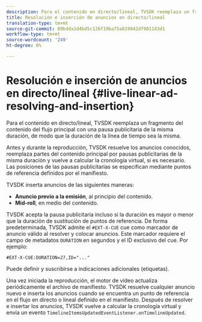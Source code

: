 ```yaml
---
description: Para el contenido en directo/lineal, TVSDK reemplaza un fragmento del contenido del flujo principal con una pausa publicitaria de la misma duración, de modo que la duración de la línea de tiempo sea la misma.
title: Resolución e inserción de anuncios en directo/lineal
translation-type: tm+mt
source-git-commit: 89bdda1d4bd5c126f19ba75a819942df901183d1
workflow-type: tm+mt
source-wordcount: '249'
ht-degree: 0%

---
```



# Resolución e inserción de anuncios en directo/lineal {#live-linear-ad-resolving-and-insertion}

Para el contenido en directo/lineal, TVSDK reemplaza un fragmento del contenido del flujo principal con una pausa publicitaria de la misma duración, de modo que la duración de la línea de tiempo sea la misma.

Antes y durante la reproducción, TVSDK resuelve los anuncios conocidos, reemplaza partes del contenido principal por pausas publicitarias de la misma duración y vuelve a calcular la cronología virtual, si es necesario. Las posiciones de las pausas publicitarias se especifican mediante puntos de referencia definidos por el manifiesto.

TVSDK inserta anuncios de las siguientes maneras:

* **Anuncio previo a la emisión**, al principio del contenido.
* **Mid-roll**, en medio del contenido.

TVSDK acepta la pausa publicitaria incluso si la duración es mayor o menor que la duración de sustitución de puntos de referencia. De forma predeterminada, TVSDK admite el `#EXT-X-CUE` cue como marcador de anuncio válido al resolver y colocar anuncios. Este marcador requiere el campo de metadatos `DURATION` en segundos y el ID exclusivo del cue. Por ejemplo:

```
#EXT-X-CUE:DURATION=27,ID="..."
```

Puede definir y suscribirse a indicaciones adicionales (etiquetas).

Una vez iniciada la reproducción, el motor de vídeo actualiza periódicamente el archivo de manifiesto. TVSDK resuelve cualquier anuncio nuevo e inserta los anuncios cuando se encuentra un punto de referencia en el flujo en directo o lineal definido en el manifiesto. Después de resolver e insertar los anuncios, TVSDK vuelve a calcular la cronología virtual y envía un evento `TimelineItemsUpdatedEventListener.onTimelineUpdated`.
